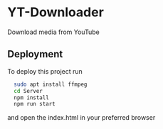 
# YT-Downloader

Download media from YouTube


## Deployment

To deploy this project run

```bash
  sudo apt install ffmpeg
  cd Server
  npm install
  npm run start
```
and open the index.html in your preferred browser
